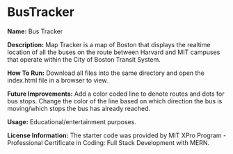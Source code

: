 # BusTracker
**Name:** Bus Tracker

**Description:** Map Tracker is a map of Boston that displays the realtime location of all the buses on the route between Harvard and MIT campuses that operate within the City of Boston Transit System.

**How To Run:** Download all files into the same directory and open the index.html file in a browser to view.

**Future Improvements:** Add a color coded line to denote routes and dots for bus stops.  Change the color of the line based on which direction the bus is moving/which stops the bus has already reached. 

**Usage:** Educational/entertainment purposes.  

**License Information:** The starter code was provided by MIT XPro Program - Professional Certificate in Coding: Full Stack Development with MERN.
